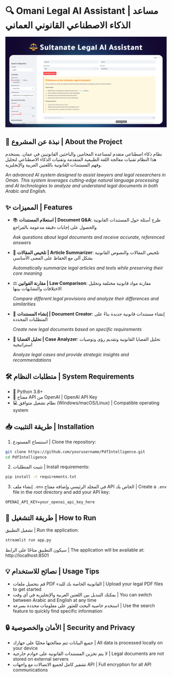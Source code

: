 # 🔍 Omani Legal AI Assistant | مساعد الذكاء الاصطناعي القانوني العماني

![Omani Legal AI Assistant](JustPng.png)

## 🌟 نبذة عن المشروع | About the Project

نظام ذكاء اصطناعي متقدم لمساعدة المحامين والباحثين القانونيين في عمان. يستخدم هذا النظام تقنيات معالجة اللغة الطبيعية المتقدمة وتقنيات الذكاء الاصطناعي لتحليل وفهم المستندات القانونية باللغتين العربية والإنجليزية.

*An advanced AI system designed to assist lawyers and legal researchers in Oman. This system leverages cutting-edge natural language processing and AI technologies to analyze and understand legal documents in both Arabic and English.*

## ✨ المميزات | Features

- 📚 **استعلام المستندات | Document Q&A**: طرح أسئلة حول المستندات القانونية والحصول على إجابات دقيقة مدعومة بالمراجع
  
  *Ask questions about legal documents and receive accurate, referenced answers*

- 📝 **تلخيص المقالات | Article Summarizer**: تلخيص المقالات والنصوص القانونية بشكل آلي مع الحفاظ على المعنى الأساسي
  
  *Automatically summarize legal articles and texts while preserving their core meaning*

- ⚖️ **مقارنة القوانين | Law Comparison**: مقارنة مواد قانونية مختلفة وتحليل الاختلافات والتشابهات بينها
  
  *Compare different legal provisions and analyze their differences and similarities*

- 📄 **إنشاء المستندات | Document Creator**: إنشاء مستندات قانونية جديدة بناءً على المتطلبات المحددة
  
  *Create new legal documents based on specific requirements*

- 🔎 **تحليل القضايا | Case Analyzer**: تحليل القضايا القانونية وتقديم رؤى وتوصيات استراتيجية
  
  *Analyze legal cases and provide strategic insights and recommendations*

## 🛠️ متطلبات النظام | System Requirements

- 🐍 Python 3.8+
- 🔑 مفتاح API من OpenAI | OpenAI API Key
- 💻 نظام تشغيل متوافق (Windows/macOS/Linux) | Compatible operating system

## 📥 طريقة التثبيت | Installation

1. استنساخ المستودع | Clone the repository:
```bash
git clone https://github.com/yourusername/PdfIntelligence.git
cd PdfIntelligence
```

2. تثبيت المتطلبات | Install requirements:
```bash
pip install -r requirements.txt
```

3. إنشاء ملف `.env` في المجلد الرئيسي وإضافة مفتاح API الخاص بك | Create a `.env` file in the root directory and add your API key:
```
OPENAI_API_KEY=your_openai_api_key_here
```

## 🚀 طريقة التشغيل | How to Run

تشغيل التطبيق | Run the application:
```bash
streamlit run app.py
```

سيكون التطبيق متاحًا على الرابط | The application will be available at: http://localhost:8501

## 💡 نصائح للاستخدام | Usage Tips

- قم بتحميل ملفات PDF القانونية الخاصة بك للبدء | Upload your legal PDF files to get started
- يمكنك التبديل بين اللغتين العربية والإنجليزية في أي وقت | You can switch between Arabic and English at any time
- استخدم خاصية البحث للعثور على معلومات محددة بسرعة | Use the search feature to quickly find specific information

## 🔒 الأمان والخصوصية | Security and Privacy

- جميع البيانات تتم معالجتها محليًا على جهازك | All data is processed locally on your device
- لا يتم تخزين المستندات القانونية على خوادم خارجية | Legal documents are not stored on external servers
- تشفير كامل لجميع الاتصالات مع واجهات API | Full encryption for all API communications
